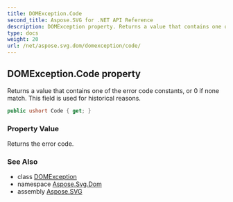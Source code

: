 ```yaml
---
title: DOMException.Code
second_title: Aspose.SVG for .NET API Reference
description: DOMException property. Returns a value that contains one of the error code constants or 0 if none match. This field is used for historical reasons
type: docs
weight: 20
url: /net/aspose.svg.dom/domexception/code/
---
```

## DOMException.Code property

Returns a value that contains one of the error code constants, or 0 if none match. This field is used for historical reasons.

```csharp
public ushort Code { get; }
```

### Property Value

Returns the error code.

### See Also

* class [DOMException](../)
* namespace [Aspose.Svg.Dom](../../domexception/)
* assembly [Aspose.SVG](../../../)
